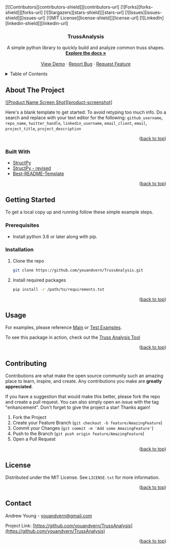 <div id="top"></div>
<!-- PROJECT SHIELDS -->
<!--
*** I'm using markdown "reference style" links for readability.
*** Reference links are enclosed in brackets [ ] instead of parentheses ( ).
*** See the bottom of this document for the declaration of the reference variables
*** for contributors-url, forks-url, etc. This is an optional, concise syntax you may use.
*** https://www.markdownguide.org/basic-syntax/#reference-style-links
-->
[![Contributors][contributors-shield]][contributors-url]
[![Forks][forks-shield]][forks-url]
[![Stargazers][stars-shield]][stars-url]
[![Issues][issues-shield]][issues-url]
[![MIT License][license-shield]][license-url]
[![LinkedIn][linkedin-shield]][linkedin-url]



<!-- PROJECT LOGO -->
<br />
<div align="center">

<h3 align="center">TrussAnalysis</h3>

  <p align="center">
    A simple python library to quickly build and analyze common truss shapes.
    <br />
    <a href="https://github.com/youandvern/TrussAnalysis"><strong>Explore the docs »</strong></a>
    <br />
    <br />
    <a href="https://github.com/youandvern/TrussAnalysis">View Demo</a>
    ·
    <a href="https://github.com/youandvern/TrussAnalysis/issues">Report Bug</a>
    ·
    <a href="https://github.com/youandvern/TrussAnalysis/issues">Request Feature</a>
  </p>
</div>



<!-- TABLE OF CONTENTS -->
<details>
  <summary>Table of Contents</summary>
  <ol>
    <li>
      <a href="#about-the-project">About The Project</a>
      <ul>
        <li><a href="#built-with">Built With</a></li>
      </ul>
    </li>
    <li>
      <a href="#getting-started">Getting Started</a>
      <ul>
        <li><a href="#prerequisites">Prerequisites</a></li>
        <li><a href="#installation">Installation</a></li>
      </ul>
    </li>
    <li><a href="#usage">Usage</a></li>
    <li><a href="#roadmap">Roadmap</a></li>
    <li><a href="#contributing">Contributing</a></li>
    <li><a href="#license">License</a></li>
    <li><a href="#contact">Contact</a></li>
    <li><a href="#acknowledgments">Acknowledgments</a></li>
  </ol>
</details>



<!-- ABOUT THE PROJECT -->
## About The Project

[![Product Name Screen Shot][product-screenshot]](https://example.com)

Here's a blank template to get started: To avoid retyping too much info. Do a search and replace with your text editor for the following: `github_username`, `repo_name`, `twitter_handle`, `linkedin_username`, `email_client`, `email`, `project_title`, `project_description`

<p align="right">(<a href="#top">back to top</a>)</p>



### Built With

* [StructPy](https://github.com/BrianChevalier/StructPy/)
* [StructPy - revised](https://github.com/youandvern/StructPy)
* [Best-README-Template](https://github.com/othneildrew/Best-README-Template)

<p align="right">(<a href="#top">back to top</a>)</p>



<!-- GETTING STARTED -->
## Getting Started

To get a local copy up and running follow these simple example steps.

### Prerequisites

* Install python 3.6 or later along with pip.

### Installation

1. Clone the repo
   ```sh
   git clone https://github.com/youandvern/TrussAnalysis.git
   ```
2. Install required packages
   ```sh
   pip install -r /path/to/requirements.txt
   ```

<p align="right">(<a href="#top">back to top</a>)</p>



<!-- USAGE EXAMPLES -->
## Usage

For examples, please reference [Main](Main.py) or [Test Examples](/Testing).

To see this package in action, check out the [Truss Analysis Tool](https://truss-analysis.encompapp.com/)

<p align="right">(<a href="#top">back to top</a>)</p>


<!-- CONTRIBUTING -->
## Contributing

Contributions are what make the open source community such an amazing place to learn, inspire, and create. Any contributions you make are **greatly appreciated**.

If you have a suggestion that would make this better, please fork the repo and create a pull request. You can also simply open an issue with the tag "enhancement".
Don't forget to give the project a star! Thanks again!

1. Fork the Project
2. Create your Feature Branch (`git checkout -b feature/AmazingFeature`)
3. Commit your Changes (`git commit -m 'Add some AmazingFeature'`)
4. Push to the Branch (`git push origin feature/AmazingFeature`)
5. Open a Pull Request

<p align="right">(<a href="#top">back to top</a>)</p>



<!-- LICENSE -->
## License

Distributed under the MIT License. See `LICENSE.txt` for more information.

<p align="right">(<a href="#top">back to top</a>)</p>



<!-- CONTACT -->
## Contact

Andrew Young - youandvern@gmail.com

Project Link: [https://github.com/youandvern/TrussAnalysis](https://github.com/youandvern/TrussAnalysis)

<p align="right">(<a href="#top">back to top</a>)</p>



<!-- MARKDOWN LINKS & IMAGES  -->
<!-- https://www.markdownguide.org/basic-syntax/#reference-style-links -->
[contributors-shield]: https://img.shields.io/github/contributors/youandvern/TrussAnalysis.svg?style=for-the-badge

